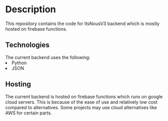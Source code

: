 <h1>
  Description
</h1>
This repository contains the code for ItsNousV3 backend which is mostly hosted on firebase functions.

<h2>
  Technologies
</h2>
The current backend uses the following:
<li>Python</li>
<li>JSON</li>

<h2>
  Hosting
</h2>
The current backend is hosted on firebase functions which runs on google cloud servers. This is because of the ease of use and relatively low cost compared to alternatives. Some projects may use cloud alternatives like AWS for certain parts.